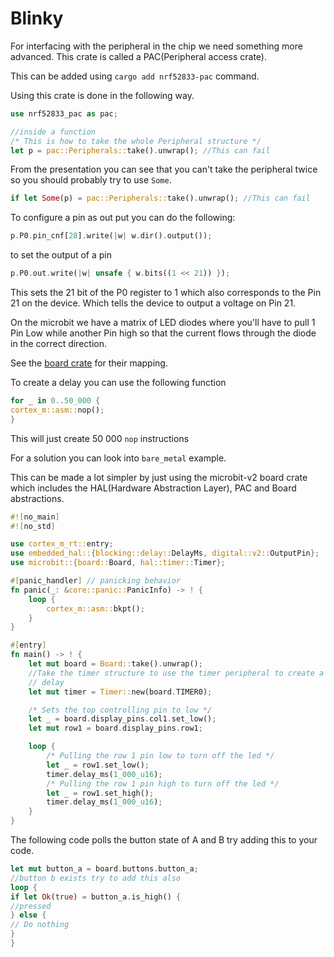 # Blinky

For interfacing with the peripheral in the chip we need something more
advanced. This crate is called a PAC(Peripheral access crate).

This can be added using `cargo add nrf52833-pac` command.


Using this crate is done in the following way.

```rust
use nrf52833_pac as pac;

//inside a function
/* This is how to take the whole Peripheral structure */
let p = pac::Peripherals::take().unwrap(); //This can fail
```

From the presentation you can see that you can't take the peripheral
twice so you should probably try to use `Some`.

```rust
if let Some(p) = pac::Peripherals::take().unwrap(); //This can fail
```

To configure a pin as out put you can do the following:

```rust
p.P0.pin_cnf[28].write(|w| w.dir().output());
```

to set the output of a pin 

```rust
p.P0.out.write(|w| unsafe { w.bits((1 << 21)) });
```

This sets the 21 bit of the P0 register to 1 which also corresponds to
the Pin 21 on the device. Which tells the device to output a voltage on
Pin 21.

On the microbit we have a matrix of LED diodes where you'll have to pull
1 Pin Low while another Pin high so that the current flows through the
diode in the correct direction.

See the [board crate](https://github.com/nrf-rs/microbit/blob/3d4437902dc2a82571026f34e3da8dd71e81daab/microbit-common/src/v2/gpio.rs#L90) for their mapping.

To create a delay you can use the following function

```rust
for _ in 0..50_000 {
cortex_m::asm::nop();
}
```

This will just create 50 000 `nop` instructions 

For a solution you can look into `bare_metal` example.

This can be made a lot simpler by just using the microbit-v2 board crate
which includes the HAL(Hardware Abstraction Layer), PAC and Board
abstractions.

```rust
#![no_main]
#![no_std]

use cortex_m_rt::entry;
use embedded_hal::{blocking::delay::DelayMs, digital::v2::OutputPin};
use microbit::{board::Board, hal::timer::Timer};

#[panic_handler] // panicking behavior
fn panic(_: &core::panic::PanicInfo) -> ! {
    loop {
        cortex_m::asm::bkpt();
    }
}

#[entry]
fn main() -> ! {
    let mut board = Board::take().unwrap();
    //Take the timer structure to use the timer peripheral to create a
    // delay
    let mut timer = Timer::new(board.TIMER0);

    /* Sets the top controlling pin to low */
    let _ = board.display_pins.col1.set_low();
    let mut row1 = board.display_pins.row1;

    loop {
        /* Pulling the row 1 pin low to turn off the led */ 
        let _ = row1.set_low();
        timer.delay_ms(1_000_u16);
        /* Pulling the row 1 pin high to turn off the led */ 
        let _ = row1.set_high();
        timer.delay_ms(1_000_u16);
    }
}
```

The following code polls the button state of A and B try adding this to
your code.

```rust
let mut button_a = board.buttons.button_a;
//button b exists try to add this also
loop {
if let Ok(true) = button_a.is_high() {
//pressed
} else {
// Do nothing
}
}
```

